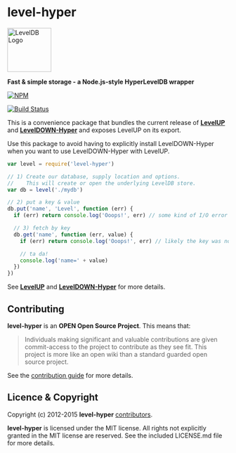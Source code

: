 level-hyper
===========

<img alt="LevelDB Logo" height="100" src="http://leveldb.org/img/logo.svg">

**Fast & simple storage - a Node.js-style HyperLevelDB wrapper**

[![NPM](https://nodei.co/npm/level-hyper.png)](https://nodei.co/npm/level-hyper/)

[![Build Status](https://secure.travis-ci.org/Level/level-hyper.png)](http://travis-ci.org/Level/level-hyper)

This is a convenience package that bundles the current release of **[LevelUP](https://github.com/level/levelup)** and **[LevelDOWN-Hyper](https://github.com/level/leveldown-hyper)** and exposes LevelUP on its export.

Use this package to avoid having to explicitly install LevelDOWN-Hyper when you want to use LevelDOWN-Hyper with LevelUP.

```js
var level = require('level-hyper')

// 1) Create our database, supply location and options.
//    This will create or open the underlying LevelDB store.
var db = level('./mydb')

// 2) put a key & value
db.put('name', 'Level', function (err) {
  if (err) return console.log('Ooops!', err) // some kind of I/O error

  // 3) fetch by key
  db.get('name', function (err, value) {
    if (err) return console.log('Ooops!', err) // likely the key was not found

    // ta da!
    console.log('name=' + value)
  })
})
```

See **[LevelUP](https://github.com/level/levelup)** and **[LevelDOWN-Hyper](https://github.com/level/leveldown-hyper)** for more details.

<a name="contributing"></a>
Contributing
------------

**level-hyper** is an **OPEN Open Source Project**. This means that:

> Individuals making significant and valuable contributions are given commit-access to the project to contribute as they see fit. This project is more like an open wiki than a standard guarded open source project.

See the [contribution guide](https://github.com/Level/community/blob/master/CONTRIBUTING.md) for more details.

<a name="licence"></a>
Licence &amp; Copyright
-------------------

Copyright (c) 2012-2015 **level-hyper** [contributors](https://github.com/level/community#contributors).

**level-hyper** is licensed under the MIT license. All rights not explicitly granted in the MIT license are reserved. See the included LICENSE.md file for more details.
